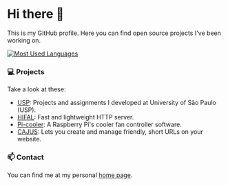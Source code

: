 # Hi there 👋
This is my GitHub profile. Here you can find open source projects I've been working on.

[![Most Used Languages](https://github-readme-stats.vercel.app/api/top-langs/?username=mcarvalhor&langs_count=3)](https://github.com/anuraghazra/github-readme-stats)

### 💻 Projects
Take a look at these:
- [USP](https://github.com/mcarvalhor/USP): Projects and assignments I developed at University of São Paulo (USP).
- [HIFAL](https://github.com/mcarvalhor/HIFAL): Fast and lightweight HTTP server.
- [Pi-cooler](https://github.com/mcarvalhor/pi-cooler): A Raspberry Pi's cooler fan controller software.
- [CAJUS](https://github.com/mcarvalhor/CAJUS): Lets you create and manage friendly, short URLs on your website.

### 📫 Contact
You can find me at my personal [home page](http://mcarvalhor.com/).


<!--
**mcarvalhor/mcarvalhor** is a ✨ _special_ ✨ repository because its `README.md` (this file) appears on your GitHub profile.

Here are some ideas to get you started:

- 🔭 I’m currently working on ...
- 🌱 I’m currently learning ...
- 👯 I’m looking to collaborate on ...
- 🤔 I’m looking for help with ...
- 💬 Ask me about ...
- 📫 How to reach me: ...
- 😄 Pronouns: ...
- ⚡ Fun fact: ...
-->
